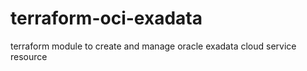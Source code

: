 # terraform-oci-exadata
terraform module to create and manage oracle exadata cloud service resource
